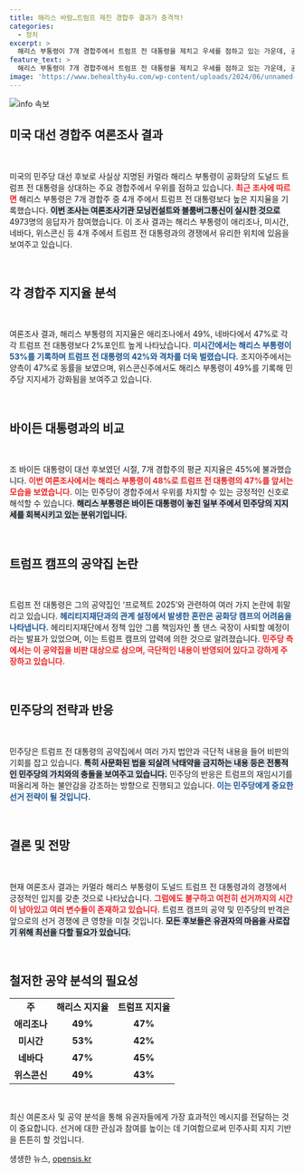 ```yaml
---
title: 해리스 바람…트럼프 제친 경합주 결과가 충격적!
categories:
  - 정치
excerpt: >
  해리스 부통령이 7개 경합주에서 트럼프 전 대통령을 제치고 우세를 점하고 있는 가운데, 공화당은 프로젝트 2025 공약집 논란에 휘말리며 내부 혼란을 겪고 있다. 변동성이 커지는 대선 판세가 주목받고 있다.
feature_text: >
  해리스 부통령이 7개 경합주에서 트럼프 전 대통령을 제치고 우세를 점하고 있는 가운데, 공화당은 프로젝트 2025 공약집 논란에 휘말리며 내부 혼란을 겪고 있다. 변동성이 커지는 대선 판세가 주목받고 있다.
image: 'https://www.behealthy4u.com/wp-content/uploads/2024/06/unnamed-file.png'
---
```


<p><img src="https://www.behealthy4u.com/wp-content/uploads/2024/06/unnamed-file.png" alt="info 속보" /></p>

<h2 data-ke-size="size26">미국 대선 경합주 여론조사 결과</h2>

<p data-ke-size="size16">&nbsp;</p>

<p>미국의 민주당 대선 후보로 사실상 지명된 카멀라 해리스 부통령이 공화당의 도널드 트럼프 전 대통령을 상대하는 주요 경합주에서 우위를 점하고 있습니다. <b><span style="color: #ee2323;">최근 조사에 따르면</span></b> 해리스 부통령은 7개 경합주 중 4개 주에서 트럼프 전 대통령보다 높은 지지율을 기록했습니다. <b><span style="background-color: #21538527;">이번 조사는 여론조사기관 모닝컨설트와 블룸버그통신이 실시한 것으로</span></b> 4973명의 응답자가 참여했습니다. 이 조사 결과는 해리스 부통령이 애리조나, 미시간, 네바다, 위스콘신 등 4개 주에서 트럼프 전 대통령과의 경쟁에서 유리한 위치에 있음을 보여주고 있습니다.</p>

<p data-ke-size="size16">&nbsp;</p>

<h2 data-ke-size="size26">각 경합주 지지율 분석</h2>

<p data-ke-size="size16">&nbsp;</p>

<p>여론조사 결과, 해리스 부통령의 지지율은 애리조나에서 49%, 네바다에서 47%로 각각 트럼프 전 대통령보다 2%포인트 높게 나타났습니다. <b><span style="color: #1a5490;">미시간에서는 해리스 부통령이 53%를 기록하며 트럼프 전 대통령의 42%와 격차를 더욱 벌렸습니다.</span></b> 조지아주에서는 양측이 47%로 동률을 보였으며, 위스콘신주에서도 해리스 부통령이 49%를 기록해 민주당 지지세가 강화됨을 보여주고 있습니다.</p>

<p data-ke-size="size16">&nbsp;</p>

<h2 data-ke-size="size26">바이든 대통령과의 비교</h2>

<p data-ke-size="size16">&nbsp;</p>

<p>조 바이든 대통령이 대선 후보였던 시절, 7개 경합주의 평균 지지율은 45%에 불과했습니다. <b><span style="color: #ee2323;">이번 여론조사에서는 해리스 부통령이 48%로 트럼프 전 대통령의 47%를 앞서는 모습을 보였습니다.</span></b> 이는 민주당이 경합주에서 우위를 차지할 수 있는 긍정적인 신호로 해석할 수 있습니다. <b><span style="background-color: #21538527;">해리스 부통령은 바이든 대통령이 놓친 일부 주에서 민주당의 지지 세를 회복시키고 있는 분위기입니다.</span></b></p>

<p data-ke-size="size16">&nbsp;</p>

<h2 data-ke-size="size26">트럼프 캠프의 공약집 논란</h2>

<p data-ke-size="size16">&nbsp;</p>

<p>트럼프 전 대통령은 그의 공약집인 ‘프로젝트 2025’와 관련하여 여러 가지 논란에 휘말리고 있습니다. <b><span style="color: #1a5490;">헤리티지재단과의 관계 설정에서 발생한 혼란은 공화당 캠프의 어려움을 나타냅니다.</span></b> 헤리티지재단에서 정책 입안 그룹 책임자인 폴 댄스 국장이 사퇴할 예정이라는 발표가 있었으며, 이는 트럼프 캠프의 압력에 의한 것으로 알려졌습니다. <b><span style="color: #ee2323;">민주당 측에서는 이 공약집을 비판 대상으로 삼으며, 극단적인 내용이 반영되어 있다고 강하게 주장하고 있습니다.</span></b></p>

<p data-ke-size="size16">&nbsp;</p>

<h2 data-ke-size="size26">민주당의 전략과 반응</h2>

<p data-ke-size="size16">&nbsp;</p>

<p>민주당은 트럼프 전 대통령의 공약집에서 여러 가지 법안과 극단적 내용을 들어 비판의 기회를 잡고 있습니다. <b><span style="background-color: #21538527;">특히 사문화된 법을 되살려 낙태약을 금지하는 내용 등은 전통적인 민주당의 가치와의 충돌을 보여주고 있습니다.</span></b> 민주당의 반응은 트럼프의 재임시기를 떠올리게 하는 불안감을 강조하는 방향으로 진행되고 있습니다. <b><span style="color: #1a5490;">이는 민주당에게 중요한 선거 전략이 될 것입니다.</span></b></p>

<p data-ke-size="size16">&nbsp;</p>

<h2 data-ke-size="size26">결론 및 전망</h2>

<p data-ke-size="size16">&nbsp;</p>

<p>현재 여론조사 결과는 카멀라 해리스 부통령이 도널드 트럼프 전 대통령과의 경쟁에서 긍정적인 입지를 갖춘 것으로 나타났습니다. <b><span style="color: #ee2323;">그럼에도 불구하고 여전히 선거까지의 시간이 남아있고 여러 변수들이 존재하고 있습니다.</span></b> 트럼프 캠프의 공약 및 민주당의 반격은 앞으로의 선거 경쟁에 큰 영향을 미칠 것입니다. <b><span style="background-color: #21538527;">모든 후보들은 유권자의 마음을 사로잡기 위해 최선을 다할 필요가 있습니다.</span></b> </p>

<p data-ke-size="size16">&nbsp;</p>

<h2 data-ke-size="size26">철저한 공약 분석의 필요성</h2>

<table style="width: 100%; border-collapse: collapse;">
    <tr>
        <td style="text-align: center; height: 17px;"><b>주</b></td>
        <td style="text-align: center; height: 17px;"><b>해리스 지지율</b></td>
        <td style="text-align: center; height: 17px;"><b>트럼프 지지율</b></td>
    </tr>
    <tr>
        <td style="text-align: center; height: 17px;"><b>애리조나</b></td>
        <td style="text-align: center; height: 17px;"><b>49%</b></td>
        <td style="text-align: center; height: 17px;"><b>47%</b></td>
    </tr>
    <tr>
        <td style="text-align: center; height: 17px;"><b>미시간</b></td>
        <td style="text-align: center; height: 17px;"><b>53%</b></td>
        <td style="text-align: center; height: 17px;"><b>42%</b></td>
    </tr>
    <tr>
        <td style="text-align: center; height: 17px;"><b>네바다</b></td>
        <td style="text-align: center; height: 17px;"><b>47%</b></td>
        <td style="text-align: center; height: 17px;"><b>45%</b></td>
    </tr>
    <tr>
        <td style="text-align: center; height: 17px;"><b>위스콘신</b></td>
        <td style="text-align: center; height: 17px;"><b>49%</b></td>
        <td style="text-align: center; height: 17px;"><b>43%</b></td>
    </tr>
</table>

<p data-ke-size="size16">&nbsp;</p> 

<p>최신 여론조사 및 공약 분석을 통해 유권자들에게 가장 효과적인 메시지를 전달하는 것이 중요합니다. 선거에 대한 관심과 참여를 높이는 데 기여함으로써 민주사회 지지 기반을 튼튼히 할 것입니다.</p>
생생한 뉴스, <a href="https://opensis.kr" rel="dofollow">opensis.kr</a>


